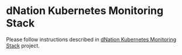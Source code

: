 # dNation Kubernetes Monitoring Stack

Please follow instructions described in [dNation Kubernetes Monitoring Stack](https://github.com/dNationCloud/kubernetes-monitoring-stack) project.
